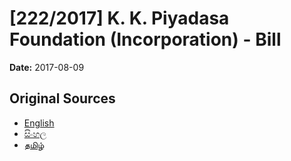 # [222/2017] K. K. Piyadasa Foundation (Incorporation) - Bill

**Date:** 2017-08-09

## Original Sources

- [English](https://documents.gov.lk/view/bills/2017/8/222-2017_E.pdf)
- [සිංහල](https://documents.gov.lk/view/bills/2017/8/222-2017_S.pdf)
- [தமிழ்](https://documents.gov.lk/view/bills/2017/8/222-2017_T.pdf)
